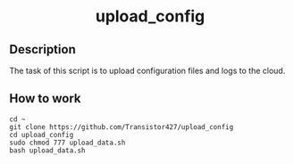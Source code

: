 <h1 align="center">upload_config</h1>

## Description
The task of this script is to upload configuration files and logs to the cloud.

<h2>How to work</h2>

```
cd ~
git clone https://github.com/Transistor427/upload_config
cd upload_config
sudo chmod 777 upload_data.sh
bash upload_data.sh
```
